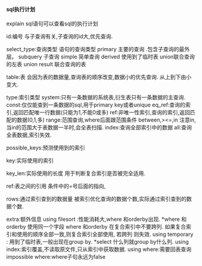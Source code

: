 #### sql执行计划 ####
explain sql语句可以查看sql的执行计划

id:编号 与子查询有关,子查询的id大,优先查询.

select_type:查询类型 语句的查询类型 
    primary 主要的查询 .包含子查询的最外层。
    subquery 子查询 
    simple 简单查询 
    derived 使用到了临时表 
    union联合查询的左表 
    union result 联合查询的表

table:表 会因为表的数据量,查询表的顺序改变,数据小的优先查询. 从上到下由小变大.

type:索引类型
    system:只有一条数据的系统表,衍生表只有一条数据的主查询.
    const:仅仅能查到一条数据的sql,用于primary key或者unique
    eq_ref:查询的索引,返回匹配唯一行数据(只能为1,不能0或多)
    ref:非唯一性索引,查询的索引,返回匹配的数据(0,1,多)
    range:范围查询,where后面跟范围条件 between,><=,in 注意in,当in的范围大于表数据一半时,会全表扫描.
    index:查询全部索引中的数据
    all:查询全表数据,索引失效.

possible_keys:预测使用到的索引

key:实际使用的索引

key_len:实际使用的长度 
    用于判断复合索引是否被完全适用.

ref:表之间的引用
    条件中的=号后面的指向,

rows:通过索引查到的数据量
    被索引优化查询的数据个数,实际通过索引查到的数据个数.

extra:额外信息
    using filesort :性能消耗大,where 和orderby出现.
        *where 和orderby 使用同一个字段
        where 和orderby 在复合索引中不要跨列.
        如果复合索引和使用的顺序全部一致,则复合索引全部使用,  若跨列 则失效.
    using temporary : 用到了临时表,一般出现在group by.
        *select 什么列就group by什么列.
    using index:索引覆盖,不读取原文件,只从索引中获取数据.
    using where:需要回表查询
    impossible where:where子句永远为false